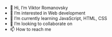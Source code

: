 - 👋 Hi, I’m Viktor Romanovsky
- 👀 I’m interested in Web development
- 🌱 I’m currently learning JavaScript, HTML, CSS 
- 💞️ I’m looking to collaborate on 
- 📫 How to reach me 

<!---
Viktor_Romanovsky/FoJkee is a ✨ special ✨ repository because its `README.md` (this file) appears on your GitHub profile.
You can click the Preview link to take a look at your changes.
--->
